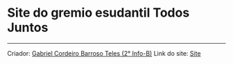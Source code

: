 # Site do gremio esudantil **Todos Juntos**
***
Criador: [Gabriel Cordeiro Barroso Teles (2° Info-B)](https://github.com/GabrielCordeiroBarrosoTeles)
Link do site: [Site](https://chapatodosjuntosjaa.github.io/site/index.html)


 
